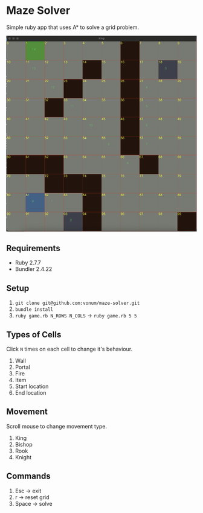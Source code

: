 # Maze Solver
Simple ruby app that uses A* to solve a grid problem.

![Game](game.png)

## Requirements
* Ruby 2.7.7
* Bundler 2.4.22

## Setup
1. `git clone git@github.com:vonum/maze-solver.git`
2. `bundle install`
3. `ruby game.rb N_ROWS N_COLS` -> `ruby game.rb 5 5`

## Types of Cells
Click `N` times on each cell to change it's behaviour.

1. Wall
2. Portal
3. Fire
4. Item
5. Start location
6. End location

## Movement
Scroll mouse to change movement type.

1. King
2. Bishop
3. Rook
4. Knight

## Commands
1. Esc -> exit
2. r -> reset grid
3. Space -> solve

